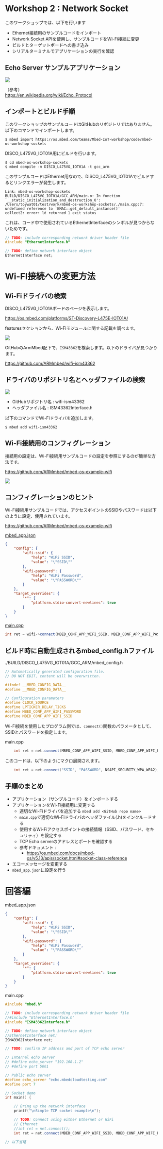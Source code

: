 # Workshop 2 : Network Socket

このワークショップでは、以下を行います

* Ethernet接続用のサンプルコードをインポート
* Network Socket APIを使用し、サンプルコードをWi-Fi接続に変更
* ビルドとターゲットボードへの書き込み
* シリアルターミナルでアプリケーションの実行を確認

## Echo Server サンプルアプリケーション

![](./pict/echoserver.png)

（参考）  
https://en.wikipedia.org/wiki/Echo_Protocol

## インポートとビルド手順

このワークショップのサンプルコードはGitHubのリポジトリではありません。以下のコマンドでインポートします。

```
$ mbed import https://os.mbed.com/teams/Mbed-IoT-workshop/code/mbed-os-workshop-sockets
```
DISCO_L475VG_IOT01A用にビルドを行います。
```
$ cd mbed-os-workshop-sockets
$ mbed compile -m DISCO_L475VG_IOT01A -t gcc_arm
```

このサンプルコードはEthernet用なので、DISCO_L475VG_IOT01Aでビルドするとリンクエラーが発生します。

```
Link: mbed-os-workshop-sockets
BUILD/DISCO_L475VG_IOT01A/GCC_ARM/main.o: In function `__static_initialization_and_destruction_0':
/Users/toywat01/test/work/mbed-os-workshop-sockets/./main.cpp:7: undefined reference to `EMAC::get_default_instance()'
collect2: error: ld returned 1 exit status
```
これは、コード中で使用されているEthernetInterfaceのシンボルが見つからないためです。

```cpp
// TODO: include corresponding network driver header file
#include "EthernetInterface.h"

// TODO: define network interface object
EthernetInterface net;
```

# Wi-FI接続への変更方法

## Wi-Fiドライバの検索

DISCO_L475VG_IOT01Aボードのページを表示します。  

https://os.mbed.com/platforms/ST-Discovery-L475E-IOT01A/

featuresセクションから、Wi-Fiモジュールに関する記載を調べます。

![](./pict/wifi.png)

GitHubのArmMbed配下で、`ISM43362`を検索します。以下のドライバが見つかります。

https://github.com/ARMmbed/wifi-ism43362

## ドライバのリポジトリ名とヘッダファイルの検索

![](./pict/wifi_repo.png)

* GitHubリポジトリ名 : wifi-ism43362
* ヘッダファイル名 : ISM43362Interface.h

以下のコマンドでWi-Fiドライバを追加します。

```
$ mbed add wifi-ism43362
```

## Wi-Fi接続用のコンフィグレーション

接続用の設定は、Wi-Fi接続用サンプルコードの設定を参照にするのが簡単な方法です。

https://github.com/ARMmbed/mbed-os-example-wifi

![](./pict/wifi_config.png)

## コンフィグレーションのヒント
Wi-Fi接続用サンプルコードでは、アクセスポイントのSSIDやパスワードは以下のように設定、使用されています。

https://github.com/ARMmbed/mbed-os-example-wifi

[mbed_app.json](https://github.com/ARMmbed/mbed-os-example-wifi/blob/700c55a8af59adc649626a903328830b48aa0b4f/mbed_app.json#L1-L17)

```json
{
    "config": {
        "wifi-ssid": {
            "help": "WiFi SSID",
            "value": "\"SSID\""
        },
        "wifi-password": {
            "help": "WiFi Password",
            "value": "\"PASSWORD\""
        }
    },
    "target_overrides": {
        "*": {
            "platform.stdio-convert-newlines": true
        }
    }
}
```

[main.cpp](https://github.com/ARMmbed/mbed-os-example-wifi/blob/700c55a8af59adc649626a903328830b48aa0b4f/main.cpp#L96)

```cpp
int ret = wifi->connect(MBED_CONF_APP_WIFI_SSID, MBED_CONF_APP_WIFI_PASSWORD, NSAPI_SECURITY_WPA_WPA2);
```

## ビルド時に自動生成されるmbed_config.hファイル

./BUILD/DISCO_L475VG_IOT01A/GCC_ARM/mbed_config.h

```cpp
// Automatically generated configuration file.
// DO NOT EDIT, content will be overwritten.

#ifndef __MBED_CONFIG_DATA__
#define __MBED_CONFIG_DATA__

// Configuration parameters
#define CLOCK_SOURCE                                                          USE_PLL_MSI                                                                                      // set by target:DISCO_L475VG_IOT01A
#define LPTICKER_DELAY_TICKS                                                  1                                                                                                // set by target:FAMILY_STM32
#define MBED_CONF_APP_WIFI_PASSWORD                                           "PASSWORD"                                                                                       // set by application
#define MBED_CONF_APP_WIFI_SSID                                               "SSID"                                                                                           // set by application
```

Wi-Fi接続を使用したプログラム側では、`connect()`関数のパラメータとして、SSIDとパスワードを指定します。

main.cpp

```cpp
    int ret = net.connect(MBED_CONF_APP_WIFI_SSID, MBED_CONF_APP_WIFI_PASSWORD, NSAPI_SECURITY_WPA_WPA2);
```
このコードは、以下のようにマクロ展開されます。

```cpp
    int ret = net.connect("SSID", "PASSWORD", NSAPI_SECURITY_WPA_WPA2);
```

## 手順のまとめ

* アプリケーション（サンプルコード）をインポートする
* アプリケーションをWi-Fi接続用に変更する
  * 適切なWi-Fiドライバを追加する `mbed add <GitHub repo name>`
  * `main.cpp`で適切なWi-Fiドライバのヘッダファイル(.h)をインクルードする
  * 使用するWi-Fiアクセスポイントの接続情報（SSID、パスワード、セキュリティ）を設定する
  * TCP Echo serverのアドレスとポートを確認する
  * 参考ドキュメント : 
    * https://os.mbed.com/docs/mbed-os/v5.13/apis/socket.html#socket-class-reference
* エコーメッセージを変更する
* `mbed_app.json`に設定を行う

# 回答編

mbed_app.json

```json
{
    "config": {
        "wifi-ssid": {
            "help": "WiFi SSID",
            "value": "\"SSID\""
        },
        "wifi-password": {
            "help": "WiFi Password",
            "value": "\"PASSWORD\""
        }
    },
    "target_overrides": {
        "*": {
            "platform.stdio-convert-newlines": true
        }
    }
}
```

main.cpp

```cpp
#include "mbed.h"

// TODO: include corresponding network driver header file
//#include "EthernetInterface.h"
#include "ISM43362Interface.h"

// TODO: define network interface object
//EthernetInterface net;
ISM43362Interface net;

// TODO: confirm IP address and port of TCP echo server

// Internal echo server
// #define echo_server "192.168.1.2"
// #define port 5001

// Public echo server
#define echo_server "echo.mbedcloudtesting.com"
#define port 7

// Socket demo
int main() {

    // Bring up the network interface
    printf("\nSimple TCP socket example\n");

    // TODO: Connect using either Ethernet or WiFi
    // Ethernet
    //int ret = net.connect();
    int ret = net.connect(MBED_CONF_APP_WIFI_SSID, MBED_CONF_APP_WIFI_PASSWORD, NSAPI_SECURITY_WPA_WPA2);

// 以下省略
```

